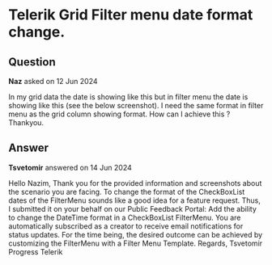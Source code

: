 # Telerik Grid Filter menu date format change.

## Question

**Naz** asked on 12 Jun 2024

In my grid data the date is showing like this but in filter menu the date is showing like this (see the below screenshot). I need the same format in filter menu as the grid column showing format. How can I achieve this ? Thankyou.

## Answer

**Tsvetomir** answered on 14 Jun 2024

Hello Nazim, Thank you for the provided information and screenshots about the scenario you are facing. To change the format of the CheckBoxList dates of the FilterMenu sounds like a good idea for a feature request. Thus, I submitted it on your behalf on our Public Feedback Portal: Add the ability to change the DateTime format in a CheckBoxList FilterMenu. You are automatically subscribed as a creator to receive email notifications for status updates. For the time being, the desired outcome can be achieved by customizing the FilterMenu with a Filter Menu Template. Regards, Tsvetomir Progress Telerik
